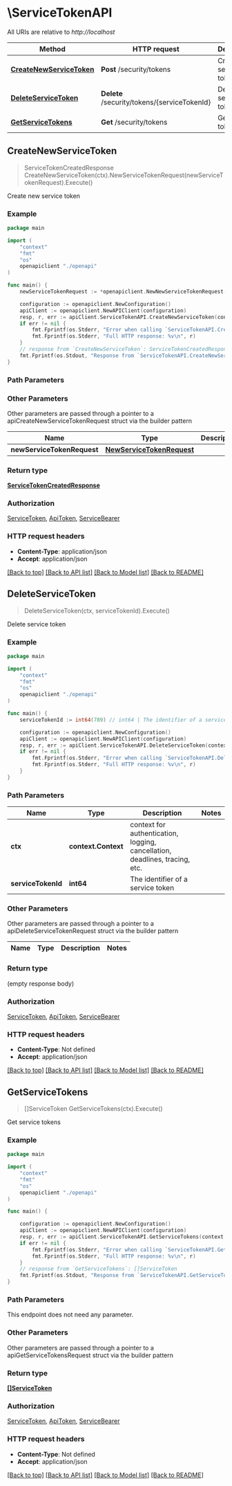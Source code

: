 # \ServiceTokenAPI

All URIs are relative to *http://localhost*

Method | HTTP request | Description
------------- | ------------- | -------------
[**CreateNewServiceToken**](ServiceTokenAPI.md#CreateNewServiceToken) | **Post** /security/tokens | Create new service token
[**DeleteServiceToken**](ServiceTokenAPI.md#DeleteServiceToken) | **Delete** /security/tokens/{serviceTokenId} | Delete service token
[**GetServiceTokens**](ServiceTokenAPI.md#GetServiceTokens) | **Get** /security/tokens | Get service tokens



## CreateNewServiceToken

> ServiceTokenCreatedResponse CreateNewServiceToken(ctx).NewServiceTokenRequest(newServiceTokenRequest).Execute()

Create new service token



### Example

```go
package main

import (
    "context"
    "fmt"
    "os"
    openapiclient "./openapi"
)

func main() {
    newServiceTokenRequest := *openapiclient.NewNewServiceTokenRequest("Name_example", []string{"Roles_example"}) // NewServiceTokenRequest | 

    configuration := openapiclient.NewConfiguration()
    apiClient := openapiclient.NewAPIClient(configuration)
    resp, r, err := apiClient.ServiceTokenAPI.CreateNewServiceToken(context.Background()).NewServiceTokenRequest(newServiceTokenRequest).Execute()
    if err != nil {
        fmt.Fprintf(os.Stderr, "Error when calling `ServiceTokenAPI.CreateNewServiceToken``: %v\n", err)
        fmt.Fprintf(os.Stderr, "Full HTTP response: %v\n", r)
    }
    // response from `CreateNewServiceToken`: ServiceTokenCreatedResponse
    fmt.Fprintf(os.Stdout, "Response from `ServiceTokenAPI.CreateNewServiceToken`: %v\n", resp)
}
```

### Path Parameters



### Other Parameters

Other parameters are passed through a pointer to a apiCreateNewServiceTokenRequest struct via the builder pattern


Name | Type | Description  | Notes
------------- | ------------- | ------------- | -------------
 **newServiceTokenRequest** | [**NewServiceTokenRequest**](NewServiceTokenRequest.md) |  | 

### Return type

[**ServiceTokenCreatedResponse**](ServiceTokenCreatedResponse.md)

### Authorization

[ServiceToken](../README.md#ServiceToken), [ApiToken](../README.md#ApiToken), [ServiceBearer](../README.md#ServiceBearer)

### HTTP request headers

- **Content-Type**: application/json
- **Accept**: application/json

[[Back to top]](#) [[Back to API list]](../README.md#documentation-for-api-endpoints)
[[Back to Model list]](../README.md#documentation-for-models)
[[Back to README]](../README.md)


## DeleteServiceToken

> DeleteServiceToken(ctx, serviceTokenId).Execute()

Delete service token



### Example

```go
package main

import (
    "context"
    "fmt"
    "os"
    openapiclient "./openapi"
)

func main() {
    serviceTokenId := int64(789) // int64 | The identifier of a service token

    configuration := openapiclient.NewConfiguration()
    apiClient := openapiclient.NewAPIClient(configuration)
    resp, r, err := apiClient.ServiceTokenAPI.DeleteServiceToken(context.Background(), serviceTokenId).Execute()
    if err != nil {
        fmt.Fprintf(os.Stderr, "Error when calling `ServiceTokenAPI.DeleteServiceToken``: %v\n", err)
        fmt.Fprintf(os.Stderr, "Full HTTP response: %v\n", r)
    }
}
```

### Path Parameters


Name | Type | Description  | Notes
------------- | ------------- | ------------- | -------------
**ctx** | **context.Context** | context for authentication, logging, cancellation, deadlines, tracing, etc.
**serviceTokenId** | **int64** | The identifier of a service token | 

### Other Parameters

Other parameters are passed through a pointer to a apiDeleteServiceTokenRequest struct via the builder pattern


Name | Type | Description  | Notes
------------- | ------------- | ------------- | -------------


### Return type

 (empty response body)

### Authorization

[ServiceToken](../README.md#ServiceToken), [ApiToken](../README.md#ApiToken), [ServiceBearer](../README.md#ServiceBearer)

### HTTP request headers

- **Content-Type**: Not defined
- **Accept**: application/json

[[Back to top]](#) [[Back to API list]](../README.md#documentation-for-api-endpoints)
[[Back to Model list]](../README.md#documentation-for-models)
[[Back to README]](../README.md)


## GetServiceTokens

> []ServiceToken GetServiceTokens(ctx).Execute()

Get service tokens



### Example

```go
package main

import (
    "context"
    "fmt"
    "os"
    openapiclient "./openapi"
)

func main() {

    configuration := openapiclient.NewConfiguration()
    apiClient := openapiclient.NewAPIClient(configuration)
    resp, r, err := apiClient.ServiceTokenAPI.GetServiceTokens(context.Background()).Execute()
    if err != nil {
        fmt.Fprintf(os.Stderr, "Error when calling `ServiceTokenAPI.GetServiceTokens``: %v\n", err)
        fmt.Fprintf(os.Stderr, "Full HTTP response: %v\n", r)
    }
    // response from `GetServiceTokens`: []ServiceToken
    fmt.Fprintf(os.Stdout, "Response from `ServiceTokenAPI.GetServiceTokens`: %v\n", resp)
}
```

### Path Parameters

This endpoint does not need any parameter.

### Other Parameters

Other parameters are passed through a pointer to a apiGetServiceTokensRequest struct via the builder pattern


### Return type

[**[]ServiceToken**](ServiceToken.md)

### Authorization

[ServiceToken](../README.md#ServiceToken), [ApiToken](../README.md#ApiToken), [ServiceBearer](../README.md#ServiceBearer)

### HTTP request headers

- **Content-Type**: Not defined
- **Accept**: application/json

[[Back to top]](#) [[Back to API list]](../README.md#documentation-for-api-endpoints)
[[Back to Model list]](../README.md#documentation-for-models)
[[Back to README]](../README.md)

